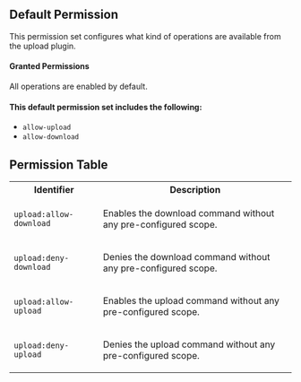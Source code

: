 ## Default Permission

This permission set configures what kind of
operations are available from the upload plugin.

#### Granted Permissions

All operations are enabled by default.

#### This default permission set includes the following:

- `allow-upload`
- `allow-download`

## Permission Table

<table>
<tr>
<th>Identifier</th>
<th>Description</th>
</tr>


<tr>
<td>

`upload:allow-download`

</td>
<td>

Enables the download command without any pre-configured scope.

</td>
</tr>

<tr>
<td>

`upload:deny-download`

</td>
<td>

Denies the download command without any pre-configured scope.

</td>
</tr>

<tr>
<td>

`upload:allow-upload`

</td>
<td>

Enables the upload command without any pre-configured scope.

</td>
</tr>

<tr>
<td>

`upload:deny-upload`

</td>
<td>

Denies the upload command without any pre-configured scope.

</td>
</tr>
</table>

